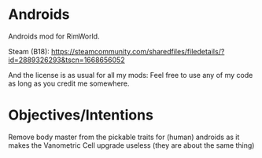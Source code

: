 # Androids
Androids mod for RimWorld.


Steam (B18): https://steamcommunity.com/sharedfiles/filedetails/?id=2889326293&tscn=1668656052

And the license is as usual for all my mods: Feel free to use any of my code as long as you credit me somewhere.

# Objectives/Intentions
Remove body master from the pickable traits for (human) androids as it makes the Vanometric Cell upgrade useless (they are about the same thing)
